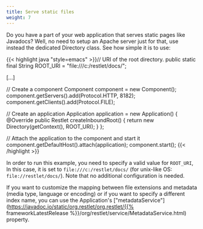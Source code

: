 ```yaml
---
title: Serve static files
weight: 7
---
```

Do you have a part of your web application that serves static pages like
Javadocs? Well, no need to setup an Apache server just for that, use
instead the dedicated Directory class. See how simple it is to use:

{{< highlight java "style=emacs" >}}// URI of the root directory.
public static final String ROOT_URI = "file:///c:/restlet/docs/";

[...]

// Create a component
Component component = new Component();
component.getServers().add(Protocol.HTTP, 8182);
component.getClients().add(Protocol.FILE);

// Create an application
Application application = new Application() {
    @Override
    public Restlet createInboundRoot() {
            return new Directory(getContext(), ROOT_URI);
    }
};

// Attach the application to the component and start it
component.getDefaultHost().attach(application);
component.start();
{{< /highlight >}}

In order to run this example, you need to specify a valid value for
`ROOT_URI`, In this case, it is set to `file:///c:/restlet/docs/` (for unix-like OS: `file://restlet/docs/`).
Note that no additional configuration is needed.

If you want to customize the mapping between file extensions and metadata (media type,
language or encoding) or if you want to specify a different index name,
you can use the Application's
["metadataService"](https://javadoc.io/static/org.restlet/org.restlet/{{% frameworkLatestRelease %}}/org/restlet/service/MetadataService.html)
property.
